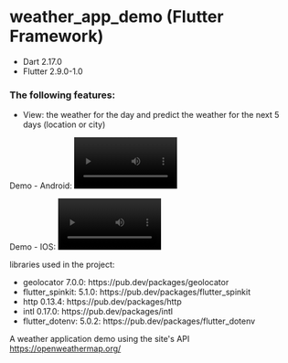 # weather_app_demo (Flutter Framework)
<ul>
  <li>Dart 2.17.0</li>
  <li>Flutter 2.9.0-1.0</li>
</ul>
<h3>The following features:</h3>
<ul>
  <li>View: the weather for the day and predict the weather for the next 5 days (location or city)</li>
</ul>

Demo - Android:
<video src='https://user-images.githubusercontent.com/63405663/150323953-d96e9dec-460e-4cf9-9986-14f2bd72411a.mp4' width=180/>

Demo - IOS:
<video src='https://user-images.githubusercontent.com/63405663/150331786-57d594c5-343f-4ca8-9efb-8a11ffe19c99.mov' width=180/>

libraries used in the project: 

<ul>
<li>geolocator 7.0.0: https://pub.dev/packages/geolocator</li>
<li>flutter_spinkit: 5.1.0: https://pub.dev/packages/flutter_spinkit</li>
<li>http 0.13.4: https://pub.dev/packages/http</li>
<li>intl 0.17.0: https://pub.dev/packages/intl</li>
<li>flutter_dotenv: 5.0.2: https://pub.dev/packages/flutter_dotenv</li>
</ul>

A weather application demo using the site's API https://openweathermap.org/
